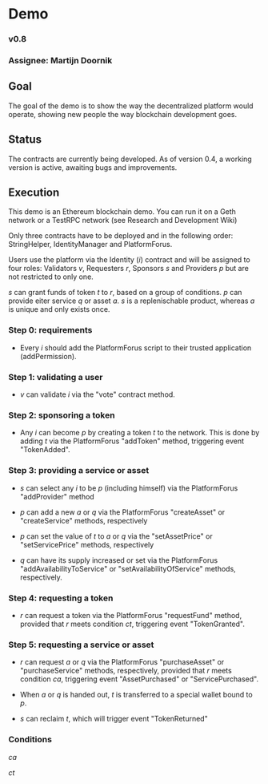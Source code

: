 # Demo
### v0.8

### Assignee: Martijn Doornik

## Goal
The goal of the demo is to show the way the decentralized platform would operate, showing 
new people the way blockchain development goes. 

## Status

The contracts are currently being developed. As of version 0.4, a working version is active, awaiting bugs and improvements.

## Execution

This demo is an Ethereum blockchain demo. You can run it on a Geth network or a TestRPC 
network (see Research and Development Wiki)

Only three contracts have to be deployed and in the following order: StringHelper, IdentityManager and 
PlatformForus. 

Users use the platform via the Identity (_i_) contract and will be assigned to four 
roles: Validators _v_, Requesters _r_, Sponsors _s_ and Providers _p_ but are not 
restricted to only one. 

_s_ can grant funds of token _t_ to _r_, based on a group of conditions. _p_ can provide eiter
service _q_ or asset _a_. _s_ is a replenischable product, whereas _a_ is unique and only exists once. 

### Step 0: requirements

- Every _i_ should add the PlatformForus script to their trusted application (addPermission).

### Step 1: validating a user

- _v_ can validate _i_ via the "vote" contract method. 

### Step 2: sponsoring a token

- Any _i_ can become _p_ by creating a token _t_ to the network. This is done by adding 
_t_ via the PlatformForus "addToken" method, triggering event "TokenAdded". 

### Step 3: providing a service or asset

- _s_ can select any _i_ to be _p_ (including himself) via the PlatformForus "addProvider"
 method

- _p_ can add a new _a_ or _q_ via the PlatformForus "createAsset" or "createService" methods,
respectively

- _p_ can set the value of _t_ to _a_ or _q_ via the "setAssetPrice" or "setServicePrice" methods,
respectively

- _q_ can have its supply increased or set via the PlatformForus 
"addAvailabilityToService" or "setAvailabilityOfService" methods, respectively. 

### Step 4: requesting a token

- _r_ can request a token via the PlatformForus "requestFund" method, provided that
_r_ meets condition _ct_, triggering event "TokenGranted".

### Step 5: requesting a service or asset

- _r_ can request _a_ or _q_ via the PlatformForus "purchaseAsset" or "purchaseService" methods, respectively, provided that 
_r_ meets condition _ca_, triggering event "AssetPurchased" or "ServicePurchased". 

- When _a_ or _q_ is handed out, _t_ is transferred to a special wallet bound to _p_.

- _s_ can reclaim _t_, which will trigger event "TokenReturned"

### Conditions

_ca_

_ct_